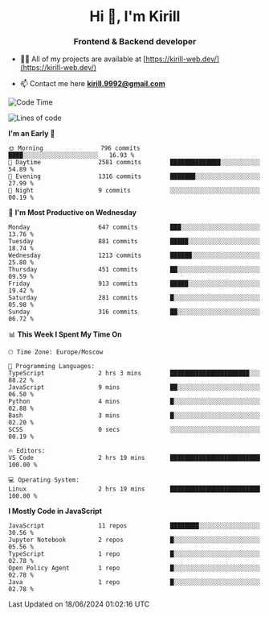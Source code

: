 <h1 align="center">Hi 👋, I'm Kirill</h1>
<h3 align="center">Frontend & Backend developer</h3>

- 👨‍💻 All of my projects are available at [https://kirill-web.dev/](https://kirill-web.dev/)

- 📫 Contact me here **kirill.9992@gmail.com**











<!--START_SECTION:waka-->
![Code Time](http://img.shields.io/badge/Code%20Time-1%2C841%20hrs%2034%20mins-blue)

![Lines of code](https://img.shields.io/badge/From%20Hello%20World%20I%27ve%20Written-4.6%20million%20lines%20of%20code-blue)

**I'm an Early 🐤** 

```text
🌞 Morning                796 commits         ████░░░░░░░░░░░░░░░░░░░░░   16.93 % 
🌆 Daytime                2581 commits        ██████████████░░░░░░░░░░░   54.89 % 
🌃 Evening                1316 commits        ███████░░░░░░░░░░░░░░░░░░   27.99 % 
🌙 Night                  9 commits           ░░░░░░░░░░░░░░░░░░░░░░░░░   00.19 % 
```
📅 **I'm Most Productive on Wednesday** 

```text
Monday                   647 commits         ███░░░░░░░░░░░░░░░░░░░░░░   13.76 % 
Tuesday                  881 commits         █████░░░░░░░░░░░░░░░░░░░░   18.74 % 
Wednesday                1213 commits        ██████░░░░░░░░░░░░░░░░░░░   25.80 % 
Thursday                 451 commits         ██░░░░░░░░░░░░░░░░░░░░░░░   09.59 % 
Friday                   913 commits         █████░░░░░░░░░░░░░░░░░░░░   19.42 % 
Saturday                 281 commits         █░░░░░░░░░░░░░░░░░░░░░░░░   05.98 % 
Sunday                   316 commits         ██░░░░░░░░░░░░░░░░░░░░░░░   06.72 % 
```


📊 **This Week I Spent My Time On** 

```text
🕑︎ Time Zone: Europe/Moscow

💬 Programming Languages: 
TypeScript               2 hrs 3 mins        ██████████████████████░░░   88.22 % 
JavaScript               9 mins              ██░░░░░░░░░░░░░░░░░░░░░░░   06.50 % 
Python                   4 mins              █░░░░░░░░░░░░░░░░░░░░░░░░   02.88 % 
Bash                     3 mins              █░░░░░░░░░░░░░░░░░░░░░░░░   02.20 % 
SCSS                     0 secs              ░░░░░░░░░░░░░░░░░░░░░░░░░   00.19 % 

🔥 Editors: 
VS Code                  2 hrs 19 mins       █████████████████████████   100.00 % 

💻 Operating System: 
Linux                    2 hrs 19 mins       █████████████████████████   100.00 % 
```

**I Mostly Code in JavaScript** 

```text
JavaScript               11 repos            ████████░░░░░░░░░░░░░░░░░   30.56 % 
Jupyter Notebook         2 repos             █░░░░░░░░░░░░░░░░░░░░░░░░   05.56 % 
TypeScript               1 repo              █░░░░░░░░░░░░░░░░░░░░░░░░   02.78 % 
Open Policy Agent        1 repo              █░░░░░░░░░░░░░░░░░░░░░░░░   02.78 % 
Java                     1 repo              █░░░░░░░░░░░░░░░░░░░░░░░░   02.78 % 
```




 Last Updated on 18/06/2024 01:02:16 UTC
<!--END_SECTION:waka-->
